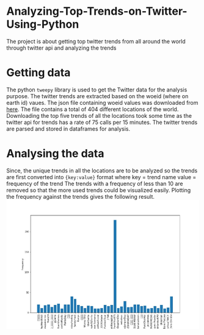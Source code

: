 # Analyzing-Top-Trends-on-Twitter-Using-Python
The project is about getting top twitter trends from all around the world through twitter api and analyzing the trends

# Getting data 
The python `tweepy` library is used to get the Twitter data for the analysis purpose. The twitter trends are extracted based on
the woeid (where on earth id) vaues. The json file containing woeid values was downloaded from [here](https://codebeautify.org/jsonviewer/f83352).
The file contains a total of 404 different locations of the world. Downloading the top five trends of all the locations took 
some time as the twitter api for trends has a rate of 75 calls per 15 minutes. The twitter trends are parsed and stored in 
dataframes for analysis.

# Analysing the data
Since, the unique trends in all the locations are to be analyzed so the trends are first converted into `{key:value}` format 
where
  key   = trend name
  value = frequency of the trend
The trends with a frequency of less than 10 are removed so that the more used trends could be visualized easily. 
Plotting the frequency against the trends gives the following result.
  ![](Top_tweets.jpg)
